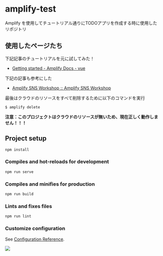 # amplify-test

Amplify を使用してチュートリアル通りにTODOアプリを作成する時に使用したリポジトリ

## 使用したページたち

下記記事のチュートリアルを元に試してみた！

- [Getting started - Amplify Docs - vue](https://docs.amplify.aws/start/q/integration/vue)

下記の記事も参考にした

- [Amplify SNS Workshop :: Amplify SNS Workshop](https://amplify-sns.workshop.aws/ja)

最後はクラウドのリソースをすべて削除するために以下のコマンドを実行

```shell
$ amplify delete
```
 
**注意：このプロジェクトはクラウドのリソースが無いため、現在正しく動作しません！！！**

## Project setup
```
npm install
```

### Compiles and hot-reloads for development
```
npm run serve
```

### Compiles and minifies for production
```
npm run build
```

### Lints and fixes files
```
npm run lint
```

### Customize configuration
See [Configuration Reference](https://cli.vuejs.org/config/).


![](https://img.shields.io/badge/coverage-100%25-green?url=https://yahoo.co.jp)
